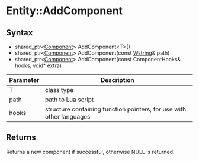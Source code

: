 # Entity::AddComponent

## Syntax

- shared_ptr<[Component](Component.md)\> AddComponent<T\>()
- shared_ptr<[Component](Component.md)\> AddComponent(const [Wstring](WString.md)& path)
- shared_ptr<[Component](Component.md)\> AddComponent(const ComponentHooks& hooks, void* extra)

| Parameter | Description |
|---|---|
| T | class type |
| path | path to Lua script |
| hooks | structure containing function pointers, for use with other languages |
  
## Returns

Returns a new component if successful, otherwise NULL is returned.
